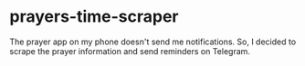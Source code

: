 # prayers-time-scraper
The prayer app on my phone doesn't send me notifications. So, I decided to scrape the prayer information and send reminders on Telegram.
